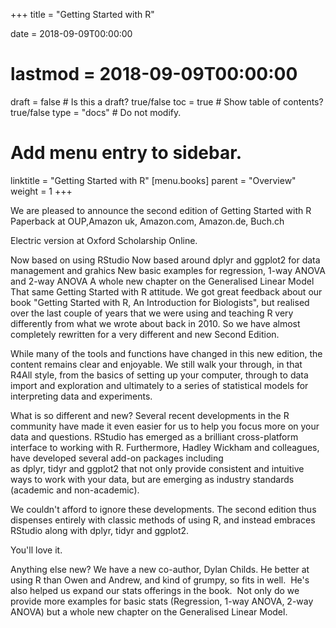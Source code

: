 +++
title = "Getting Started with R"

date = 2018-09-09T00:00:00
# lastmod = 2018-09-09T00:00:00

draft = false  # Is this a draft? true/false
toc = true  # Show table of contents? true/false
type = "docs"  # Do not modify.

# Add menu entry to sidebar.
linktitle = "Getting Started with R"
[menu.books]
  parent = "Overview"
  weight = 1
+++




We are pleased to announce the second edition of Getting Started with R
Paperback at OUP,Amazon uk, Amazon.com, Amazon.de, Buch.ch

Electric version at Oxford Scholarship Online.

Now based on using RStudio
Now based around dplyr and ggplot2 for data management and grahics
New basic examples for regression, 1-way ANOVA and 2-way ANOVA
A whole new chapter on the Generalised Linear Model
That same Getting Started with R attitude.
We got great feedback about our book "Getting Started with R, An Introduction for Biologists", but realised over the last couple of years that we were using and teaching R very differently from what we wrote about back in 2010. So we have almost completely rewritten for a very different and new Second Edition.

While many of the tools and functions have changed in this new edition, the content remains clear and enjoyable. We still walk your through, in that R4All style, from the basics of setting up your computer, through to data import and exploration and ultimately to a series of statistical models for interpreting data and experiments.

What is so different and new?
Several recent developments in the R community have made it even easier for us to help you focus more on your data and questions. RStudio has emerged as a brilliant cross-platform interface to working with R. Furthermore, Hadley Wickham and colleagues, have developed several add-on packages including as dplyr, tidyr and ggplot2 that not only provide consistent and intuitive ways to work with your data, but are emerging as industry standards (academic and non-academic).

We couldn't afford to ignore these developments. The second edition thus dispenses entirely with classic methods of using R, and instead embraces RStudio along with dplyr, tidyr and ggplot2.

You'll love it.

Anything else new?
We have a new co-author, Dylan Childs. He better at using R than Owen and Andrew, and kind of grumpy, so fits in well.  He's also helped us expand our stats offerings in the book.  Not only do we provide more examples for basic stats (Regression, 1-way ANOVA, 2-way ANOVA) but a whole new chapter on the Generalised Linear Model.
